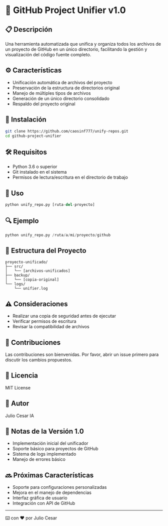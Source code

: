 # 🔄 GitHub Project Unifier v1.0

## 📋 Descripción
Una herramienta automatizada que unifica y organiza todos los archivos de un proyecto de GitHub en un único directorio, facilitando la gestión y visualización del código fuente completo.

## ⚙️ Características
- Unificación automática de archivos del proyecto
- Preservación de la estructura de directorios original
- Manejo de múltiples tipos de archivos
- Generación de un único directorio consolidado
- Respaldo del proyecto original

## 🚀 Instalación
```bash
git clone https://github.com/caosinf777/unify-repos.git
cd github-project-unifier
```

## 🛠️ Requisitos
- Python 3.6 o superior
- Git instalado en el sistema
- Permisos de lectura/escritura en el directorio de trabajo

## 📖 Uso
```python
python unify_repo.py [ruta-del-proyecto]
```

## 🔍 Ejemplo
```python
python unify_repo.py /ruta/a/mi/proyecto/github
```

## 📂 Estructura del Proyecto
```
proyecto-unificado/
├── src/
│   └── [archivos-unificados]
├── backup/
│   └── [copia-original]
└── logs/
    └── unifier.log
```

## ⚠️ Consideraciones
- Realizar una copia de seguridad antes de ejecutar
- Verificar permisos de escritura
- Revisar la compatibilidad de archivos

## 🤝 Contribuciones
Las contribuciones son bienvenidas. Por favor, abrir un issue primero para discutir los cambios propuestos.

## 📄 Licencia
MIT License

## 👤 Autor
Julio Cesar IA

## 📝 Notas de la Versión 1.0
- Implementación inicial del unificador
- Soporte básico para proyectos de GitHub
- Sistema de logs implementado
- Manejo de errores básico

## 🔜 Próximas Características
- Soporte para configuraciones personalizadas
- Mejora en el manejo de dependencias
- Interfaz gráfica de usuario
- Integración con API de GitHub

---
⌨️ con ❤️ por Julio Cesar 
